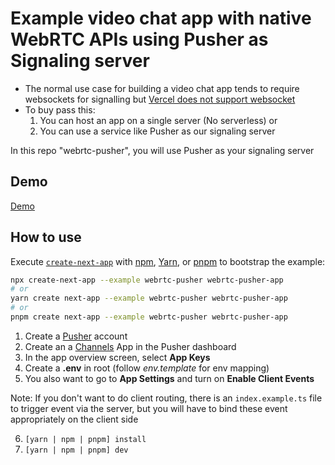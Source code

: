 # Example video chat app with native WebRTC APIs using Pusher as Signaling server

- The normal use case for building a video chat app tends to require websockets for signalling but [Vercel does not support websocket](https://vercel.com/support/articles/do-vercel-serverless-functions-support-websocket-connections)
- To buy pass this:
  1. You can host an app on a single server (No serverless) or
  2. You can use a service like Pusher as our signaling server

In this repo "webrtc-pusher", you will use Pusher as your signaling server

## Demo

[Demo](https://next-js-webrtc-pusher-example.vercel.app/)

## How to use

Execute [`create-next-app`](https://github.com/vercel/next.js/tree/canary/packages/create-next-app) with [npm](https://docs.npmjs.com/cli/init), [Yarn](https://yarnpkg.com/lang/en/docs/cli/create/), or [pnpm](https://pnpm.io) to bootstrap the example:

```bash
npx create-next-app --example webrtc-pusher webrtc-pusher-app
# or
yarn create next-app --example webrtc-pusher webrtc-pusher-app
# or
pnpm create next-app --example webrtc-pusher webrtc-pusher-app
```

1. Create a [Pusher](https://pusher.com/) account
2. Create an a [Channels](https://pusher.com/channels) App in the Pusher dashboard
3. In the app overview screen, select **App Keys**
4. Create a **.env** in root (follow _env.template_ for env mapping)
5. You also want to go to **App Settings** and turn on **Enable Client Events**

Note: If you don't want to do client routing, there is an `index.example.ts` file to trigger event via the server, but you will have to bind these event appropriately on the client side

6. `[yarn | npm | pnpm] install`
7. `[yarn | npm | pnpm] dev`
